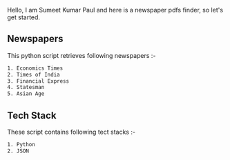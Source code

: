 Hello, I am Sumeet Kumar Paul and here is a newspaper pdfs finder, so let's get started.

## Newspapers

This python script retrieves following newspapers :-

```bash
1. Economics Times
2. Times of India
3. Financial Express
4. Statesman
5. Asian Age
```

## Tech Stack

These script contains following tect stacks :-

```bash
1. Python
2. JSON
```


